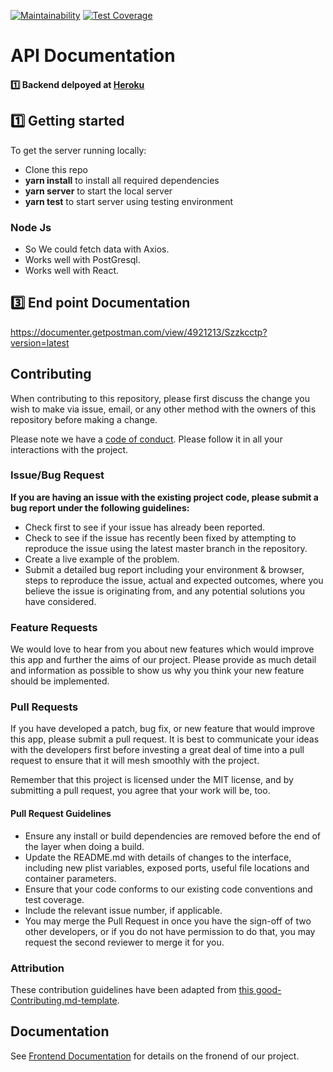 [![Maintainability](https://api.codeclimate.com/v1/badges/afddbd6fb90fa22e1cf9/maintainability)](https://codeclimate.com/github/Lambda-School-Labs/quake-be-pt9/maintainability)
[![Test Coverage](https://api.codeclimate.com/v1/badges/afddbd6fb90fa22e1cf9/test_coverage)](https://codeclimate.com/github/Lambda-School-Labs/quake-be-pt9/test_coverage)

 

# API Documentation

#### 1️⃣ Backend delpoyed at [Heroku](https://epicentralpt9.herokuapp.com/) <br>

## 1️⃣ Getting started

To get the server running locally:

 
- Clone this repo
- **yarn install** to install all required dependencies
- **yarn server** to start the local server
- **yarn test** to start server using testing environment

### Node Js

-  So We could fetch data with Axios.
-   Works well with PostGresql.
-   Works well with React.


## 3️⃣ End point Documentation
  
  https://documenter.getpostman.com/view/4921213/Szzkcctp?version=latest

 
## Contributing

When contributing to this repository, please first discuss the change you wish to make via issue, email, or any other method with the owners of this repository before making a change.

Please note we have a [code of conduct](./code_of_conduct.md). Please follow it in all your interactions with the project.

### Issue/Bug Request

 **If you are having an issue with the existing project code, please submit a bug report under the following guidelines:**
 - Check first to see if your issue has already been reported.
 - Check to see if the issue has recently been fixed by attempting to reproduce the issue using the latest master branch in the repository.
 - Create a live example of the problem.
 - Submit a detailed bug report including your environment & browser, steps to reproduce the issue, actual and expected outcomes,  where you believe the issue is originating from, and any potential solutions you have considered.

### Feature Requests

We would love to hear from you about new features which would improve this app and further the aims of our project. Please provide as much detail and information as possible to show us why you think your new feature should be implemented.

### Pull Requests

If you have developed a patch, bug fix, or new feature that would improve this app, please submit a pull request. It is best to communicate your ideas with the developers first before investing a great deal of time into a pull request to ensure that it will mesh smoothly with the project.

Remember that this project is licensed under the MIT license, and by submitting a pull request, you agree that your work will be, too.

#### Pull Request Guidelines

- Ensure any install or build dependencies are removed before the end of the layer when doing a build.
- Update the README.md with details of changes to the interface, including new plist variables, exposed ports, useful file locations and container parameters.
- Ensure that your code conforms to our existing code conventions and test coverage.
- Include the relevant issue number, if applicable.
- You may merge the Pull Request in once you have the sign-off of two other developers, or if you do not have permission to do that, you may request the second reviewer to merge it for you.

### Attribution

These contribution guidelines have been adapted from [this good-Contributing.md-template](https://gist.github.com/PurpleBooth/b24679402957c63ec426).

## Documentation

See [Frontend Documentation](https://github.com/Lambda-School-Labs/quake-fe-pt9/blob/master/README.md
) for details on the fronend of our project.
 